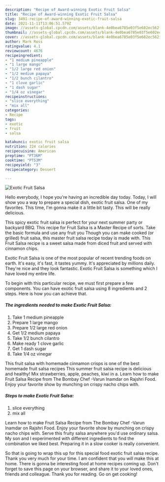 ```yaml
---
description: "Recipe of Award-winning Exotic Fruit Salsa"
title: "Recipe of Award-winning Exotic Fruit Salsa"
slug: 3491-recipe-of-award-winning-exotic-fruit-salsa
date: 2021-11-11T13:06:51.579Z
image: //assets-global.cpcdn.com/assets/blank-4e0bea6785e03f5e602ec562f230caae08da540cada707380b4fe1bbebba43da.png
thumbnail: //assets-global.cpcdn.com/assets/blank-4e0bea6785e03f5e602ec562f230caae08da540cada707380b4fe1bbebba43da.png
cover: //assets-global.cpcdn.com/assets/blank-4e0bea6785e03f5e602ec562f230caae08da540cada707380b4fe1bbebba43da.png
author: Mark Ross
ratingvalue: 4.1
reviewcount: 4676
recipeingredient:
- "1 medium pineapple"
- "1 large mango"
- "1/2 large red onion"
- "1/2 medium papaya"
- "1/2 bunch cilantro"
- "1 clove garlic"
- "1 dash sugar"
- "1/4 oz vinegar"
recipeinstructions:
- "slice everything"
- "mix all"
categories:
- Recipe
tags:
- exotic
- fruit
- salsa

katakunci: exotic fruit salsa 
nutrition: 224 calories
recipecuisine: American
preptime: "PT36M"
cooktime: "PT53M"
recipeyield: "3"
recipecategory: Dessert

---
```



![Exotic Fruit Salsa](//assets-global.cpcdn.com/assets/blank-4e0bea6785e03f5e602ec562f230caae08da540cada707380b4fe1bbebba43da.png)

Hello everybody, I hope you're having an incredible day today. Today, I will show you a way to prepare a special dish, exotic fruit salsa. One of my favorites. This time, I'm gonna make it a little bit tasty. This will be really delicious.

This spicy exotic fruit salsa is perfect for your next summer party or backyard BBQ. This recipe for Fruit Salsa is a Master Recipe of sorts. Take the basic formula and use any fruit you Though you can make cooked (or grilled) fruit salsa, this master fruit salsa recipe today is made with. This Fruit Salsa recipe is a sweet salsa made from diced fruit and served with cinnamon chips.

Exotic Fruit Salsa is one of the most popular of recent trending foods on earth. It's easy, it's fast, it tastes yummy. It's appreciated by millions daily. They're nice and they look fantastic. Exotic Fruit Salsa is something which I have loved my entire life.


To begin with this particular recipe, we must first prepare a few components. You can have exotic fruit salsa using 8 ingredients and 2 steps. Here is how you can achieve that.

<!--inarticleads1-->

##### The ingredients needed to make Exotic Fruit Salsa:

1. Take 1 medium pineapple
1. Prepare 1 large mango
1. Prepare 1/2 large red onion
1. Get 1/2 medium papaya
1. Take 1/2 bunch cilantro
1. Make ready 1 clove garlic
1. Get 1 dash sugar
1. Take 1/4 oz vinegar


This fruit salsa with homemade cinnamon crisps is one of the best homemade fruit salsa recipes This summer fruit salsa recipe is delicious and healthy! Mix strawberries, apple, peaches, kiwi in a. Learn how to make Fruit Salsa Recipe from The Bombay Chef -Varun Inamdar on Rajshri Food. Enjoy your favorite show by munching on crispy nacho chips with. 

<!--inarticleads2-->

##### Steps to make Exotic Fruit Salsa:

1. slice everything
1. mix all


Learn how to make Fruit Salsa Recipe from The Bombay Chef -Varun Inamdar on Rajshri Food. Enjoy your favorite show by munching on crispy nacho chips with. Serve this fruity salsa anywhere you&#39;d use ordinary salsa. My son and I experimented with different ingredients to find the combination we liked best. Preparing it in a slow cooker is really convenient. 

So that is going to wrap this up for this special food exotic fruit salsa recipe. Thank you very much for your time. I am confident that you will make this at home. There is gonna be interesting food at home recipes coming up. Don't forget to save this page on your browser, and share it to your loved ones, friends and colleague. Thank you for reading. Go on get cooking!
